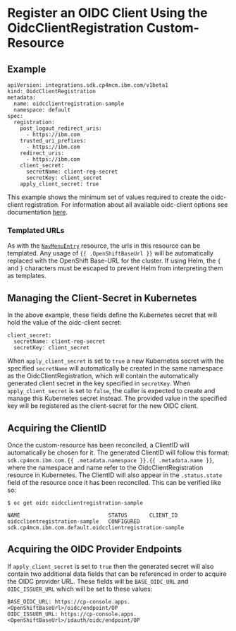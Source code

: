 # Register an OIDC Client Using the OidcClientRegistration Custom-Resource
## Example
```
apiVersion: integrations.sdk.cp4mcm.ibm.com/v1beta1
kind: OidcClientRegistration
metadata:
  name: oidcclientregistration-sample
  namespace: default
spec:
  registration:
    post_logout_redirect_uris:
      - https://ibm.com
    trusted_uri_prefixes:
      - https://ibm.com
    redirect_uris:
      - https://ibm.com
    client_secret:
      secretName: client-reg-secret
      secretKey: client_secret
    apply_client_secret: true
```
This example shows the minimum set of values required to create the oidc-client registration. For information about all available oidc-client options see documentation [here](https://www.ibm.com/support/knowledgecenter/SSEQTP_liberty/com.ibm.websphere.wlp.doc/ae/twlp_client_registration.html).
### Templated URLs
As with the [`NavMenuEntry`](../navmenu_integration/README.MD) resource, the urls in this resource can be templated. Any usage of `{{ .OpenShiftBaseUrl }}` will be automatically replaced with the OpenShift Base-URL for the cluster. If using Helm, the `{` and `}` characters must be escaped to prevent Helm from interpreting them as templates.
## Managing the Client-Secret in Kubernetes
In the above example, these fields define the Kubernetes secret that will hold the value of the oidc-client secret:
```
client_secret:
  secretName: client-reg-secret
  secretKey: client_secret
```
When `apply_client_secret` is set to `true` a new Kubernetes secret with the specified `secretName` will automatically be created in the same namespace as the OidcClientRegistration, which will contain the automatically generated client secret in the key specified in `secretKey`. When `apply_client_secret` is set to `false`, the caller is expected to create and manage this Kubernetes secret instead. The provided value in the specified key will be registered as the client-secret for the new OIDC client.
## Acquiring the ClientID
Once the custom-resource has been reconciled, a ClientID will automatically be chosen for it. The generated ClientID will follow this format: `sdk.cp4mcm.ibm.com.{{ .metadata.namespace }}.{{ .metadata.name }}`, where the namespace and name refer to the OidcClientRegistration resource in Kubernetes. The ClientID will also appear in the `.status.state` field of the resource once it has been reconciled. This can be verified like so:
```
$ oc get oidc oidcclientregistration-sample

NAME                            STATUS       CLIENT_ID
oidcclientregistration-sample   CONFIGURED   sdk.cp4mcm.ibm.com.default.oidcclientregistration-sample
```
## Acquiring the OIDC Provider Endpoints
If `apply_client_secret` is set to `true` then the generated secret will also contain two additional data fields that can be referenced in order to acquire the OIDC provider URL. These fields will be `BASE_OIDC_URL` and `OIDC_ISSUER_URL` which will be set to these values:
```
BASE_OIDC_URL: https://cp-console.apps.<OpenShiftBaseUrl>/oidc/endpoint/OP
OIDC_ISSUER_URL: https://cp-console.apps.<OpenShiftBaseUrl>/idauth/oidc/endpoint/OP
```
